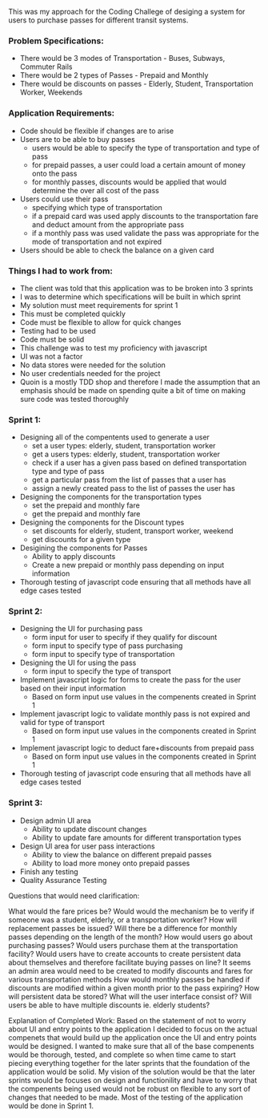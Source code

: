 <p>This was my approach for the Coding Challege of desiging a system for users to purchase passes for different transit systems.</p>

<p>
	<h3>Problem Specifications:</h3>
	<ul>
		<li>There would be 3 modes of Transportation - Buses, Subways, Commuter Rails</li>
		<li>There would be 2 types of Passes - Prepaid and Monthly</li>
		<li>There would be discounts on passes - Elderly, Student, Transportation Worker, Weekends</li>
	</ul>
</p>
<p>
	<h3>Application Requirements:</h3>
	<ul>
		<li>Code should be flexible if changes are to arise</li>
		<li>
			Users are to be able to buy passes
			<ul>
				<li>users would be able to specify the type of transportation and type of pass</li>
				<li>for prepaid passes, a user could load a certain amount of money onto the pass</li>
				<li>for monthly passes, discounts would be applied that would determine the over all cost of the pass</li>
			</ul>
		</li>
		<li>
			Users could use their pass
			<ul>
				<li>specifying which type of transportation</li>
				<li>if a prepaid card was used apply discounts to the transportation fare and deduct amount from the appropriate pass</li>
				<li>if a monthly pass was used validate the pass was appropriate for the mode of transportation and not expired</li>
			</ul>
		</li>
		<li>Users should be able to check the balance on a given card</li>
	</ul>
</p>
<p>
	<h3>Things I had to work from:</h3>
	<ul>
		<li>The client was told that this application was to be broken into 3 sprints</li>
		<li>I was to determine which specifications will be built in which sprint</li>
		<li>My solution must meet requirements for sprint 1</li>
		<li>This must be completed quickly</li>
		<li>Code must be flexible to allow for quick changes</li>
		<li>Testing had to be used</li>
		<li>Code must be solid</li>
		<li>This challenge was to test my proficiency with javascript</li>
		<li>UI was not a factor</li>
		<li>No data stores were needed for the solution</li>
		<li>No user credentials needed for the project</li>
		<li>Quoin is a mostly TDD shop and therefore I made the assumption that an emphasis should be made on spending quite a bit of time on making sure code was tested thoroughly</li>
	</ul>
</p>
<p>
	<h3>Sprint 1:</h3>
	<ul>
		<li>
			Designing all of the compentents used to generate a user
			<ul>
				<li>set a user types: elderly, student, transportation worker</li>
				<li>get a users types: elderly, student, transportation worker</li>
				<li>check if a user has a given pass based on defined transportation type and type of pass</li>
				<li>get a particular pass from the list of passes that a user has</li>
				<li>assign a newly created pass to the list of passes the user has</li>
			</ul>
		</li>
		<li>
			Designing the components for the transportation types
			<ul>
				<li>set the prepaid and monthly fare</li>
				<li>get the prepaid and monthly fare</li>
			</ul>
		</li>
		<li>
			Designing the components for the Discount types
			<ul>
				<li>set discounts for elderly, student, transport worker, weekend</li>
				<li>get discounts for a given type</li>
			</ul>
		</li>
		<li>
			Desigining the components for Passes
			<ul>
				<li>Ability to apply discounts</li>
				<li>Create a new prepaid or monthly pass depending on input information</li>
			</ul>
		</li>
		<li>Thorough testing of javascript code ensuring that all methods have all edge cases tested</li>
	</ul>
	<h3>Sprint 2:</h3>
	<ul>
		<li>
			Designing the UI for purchasing pass
			<ul>
				<li>form input for user to specify if they qualify for discount</li>
				<li>form input to specify type of pass purchasing</li>
				<li>form input to specify type of transportation</li>
			</ul>
		</li>
		<li>
			Designing the UI for using the pass
			<ul>
				<li>form input to specify the type of transport</li>
			</ul>
		</li>
		<li>
			Implement javascript logic for forms to create the pass for the user based on their input information
			<ul>
				<li>Based on form input use values in the compenents created in Sprint 1</li>
			</ul>
		</li>
		<li>
			Implement javascript logic to validate monthly pass is not expired and valid for type of transport
			<ul>
				<li>Based on form input use values in the components created in Sprint 1</li>
			</ul>
		</li>
		<li>
			Implement javascript logic to deduct fare+discounts from prepaid pass
			<ul>
				<li>Based on form input use values in the components created in Sprint 1</li>
			</ul>
		</li>
		<li>Thorough testing of javascript code ensuring that all methods have all edge cases tested</li>
	</ul>
	<h3>Sprint 3:</h3>
	<ul>
		<li>
			Design admin UI area
			<ul>
				<li>Ability to update discount changes</li>
				<li>Ability to update fare amounts for different transportation types</li>
			</ul>
		</li>
		<li>
			Design UI area for user pass interactions
			<ul>
				<li>Ability to view the balance on different prepaid passes</li>
				<li>Ability to load more money onto prepaid passes</li>
			</ul>
		</li>
		<li>Finish any testing</li>
		<li>Quality Assurance Testing</li>
	</ul>
</p>


Questions that would need clarification:

What would the fare prices be?
Would would the mechanism be to verify if someone was a student, elderly, or a transportation worker?
How will replacement passes be issued?
Will there be a difference for monthly passes depending on the length of the month?
How would users go about purchasing passes?
Would users purchase them at the transportation facility?
Would users have to create accounts to create persistent data about themselves and therefore facilitate buying passes on line?
It seems an admin area would need to be created to modify discounts and fares for various transportation methods
How would monthly passes be handled if discounts are modified within a given month prior to the pass expiring?
How will persistent data be stored?
What will the user interface consist of?
Will users be able to have multiple discounts ie. elderly students?

Explanation of Completed Work:
	Based on the statement of not to worry about UI and entry points to the application I decided to focus on the actual compenets that would build up the application once the UI and entry points would be designed.
	I wanted to make sure that all of the base compenents would be thorough, tested, and complete so when time came to start piecing everything together for the later sprints that the foundation of the application would be solid.
	My vision of the solution would be that the later sprints would be focuses on design and functionility and have to worry that the compenents being used would not be robust on flexible to any sort of changes that needed to be made.
	Most of the testing of the application would be done in Sprint 1.



 